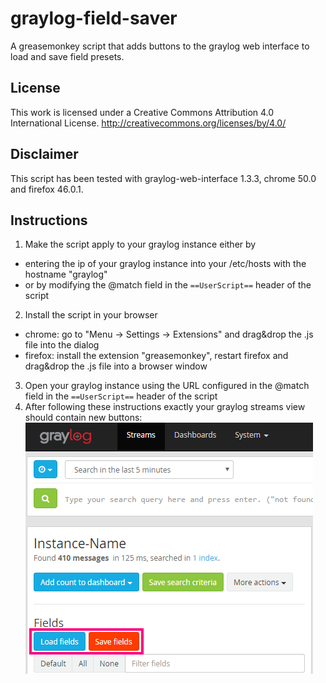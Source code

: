 # graylog-field-saver
A greasemonkey script that adds buttons to the graylog web interface to load and save field presets.

## License
This work is licensed under a Creative Commons Attribution 4.0 International License.
http://creativecommons.org/licenses/by/4.0/

## Disclaimer
This script has been tested with graylog-web-interface 1.3.3, chrome 50.0 and firefox 46.0.1.

## Instructions
1. Make the script apply to your graylog instance either by
  * entering the ip of your graylog instance into your /etc/hosts with the hostname "graylog"
  * or by modifying the @match field in the `==UserScript==` header of the script
2. Install the script in your browser
  * chrome: go to "Menu -> Settings -> Extensions" and drag&drop the .js file into the dialog
  * firefox: install the extension "greasemonkey", restart firefox and drag&drop the .js file
    into a browser window
3. Open your graylog instance using the URL configured in the @match field in the 
    `==UserScript==` header of the script
4. After following these instructions exactly your graylog streams view should contain new buttons:
   ![](example.png "Graylog with active userscript")


